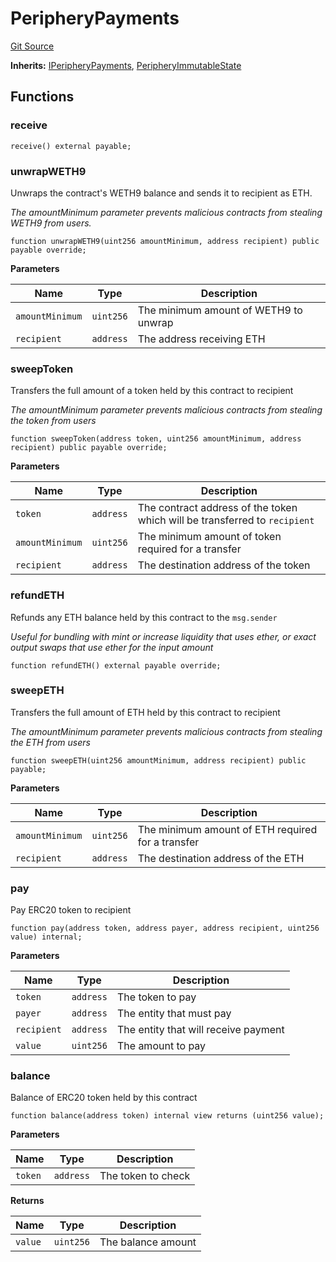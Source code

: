 # PeripheryPayments
[Git Source](https://github.com/MarginalProtocol/v1-periphery/blob/1d4c6a63a24ea055be056199b2cac6431f68ec06/contracts/base/PeripheryPayments.sol)

**Inherits:**
[IPeripheryPayments](/contracts/interfaces/IPeripheryPayments.sol/interface.IPeripheryPayments.md), [PeripheryImmutableState](/contracts/base/PeripheryImmutableState.sol/abstract.PeripheryImmutableState.md)


## Functions
### receive


```solidity
receive() external payable;
```

### unwrapWETH9

Unwraps the contract's WETH9 balance and sends it to recipient as ETH.

*The amountMinimum parameter prevents malicious contracts from stealing WETH9 from users.*


```solidity
function unwrapWETH9(uint256 amountMinimum, address recipient) public payable override;
```
**Parameters**

|Name|Type|Description|
|----|----|-----------|
|`amountMinimum`|`uint256`|The minimum amount of WETH9 to unwrap|
|`recipient`|`address`|The address receiving ETH|


### sweepToken

Transfers the full amount of a token held by this contract to recipient

*The amountMinimum parameter prevents malicious contracts from stealing the token from users*


```solidity
function sweepToken(address token, uint256 amountMinimum, address recipient) public payable override;
```
**Parameters**

|Name|Type|Description|
|----|----|-----------|
|`token`|`address`|The contract address of the token which will be transferred to `recipient`|
|`amountMinimum`|`uint256`|The minimum amount of token required for a transfer|
|`recipient`|`address`|The destination address of the token|


### refundETH

Refunds any ETH balance held by this contract to the `msg.sender`

*Useful for bundling with mint or increase liquidity that uses ether, or exact output swaps
that use ether for the input amount*


```solidity
function refundETH() external payable override;
```

### sweepETH

Transfers the full amount of ETH held by this contract to recipient

*The amountMinimum parameter prevents malicious contracts from stealing the ETH from users*


```solidity
function sweepETH(uint256 amountMinimum, address recipient) public payable;
```
**Parameters**

|Name|Type|Description|
|----|----|-----------|
|`amountMinimum`|`uint256`|The minimum amount of ETH required for a transfer|
|`recipient`|`address`|The destination address of the ETH|


### pay

Pay ERC20 token to recipient


```solidity
function pay(address token, address payer, address recipient, uint256 value) internal;
```
**Parameters**

|Name|Type|Description|
|----|----|-----------|
|`token`|`address`|The token to pay|
|`payer`|`address`|The entity that must pay|
|`recipient`|`address`|The entity that will receive payment|
|`value`|`uint256`|The amount to pay|


### balance

Balance of ERC20 token held by this contract


```solidity
function balance(address token) internal view returns (uint256 value);
```
**Parameters**

|Name|Type|Description|
|----|----|-----------|
|`token`|`address`|The token to check|

**Returns**

|Name|Type|Description|
|----|----|-----------|
|`value`|`uint256`|The balance amount|


